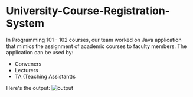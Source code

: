 # University-Course-Registration-System
In Programming 101 - 102 courses, our team worked on Java application that mimics the assignment of academic courses to faculty
members. The application can be used by:
- Conveners
- Lecturers
- TA (Teaching Assistant)s
 
Here's the output:
![output](https://user-images.githubusercontent.com/83130573/137534891-d20da2f0-48cd-40ff-87c1-01fad96dafc4.jpeg)


